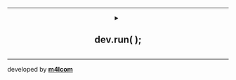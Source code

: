<!--```java
import SoftwareDeveloper;

// Class that represents a developer.
public class Developer extends SoftwareDeveloper {

    // Attributes
    private String name = "malcom foca";
    private Date born = 12/18/89;
    private String nationality = "argentina";		
    private String high school = "national technological university";
    private String bio = "Developer passionate about technology and innovation.
                          Interested in open source projects and always learning something new.";

    // Metods
    public void develop(String lang) {
        System.out.println("developing in " + lang);
    }

    public void solveProblems() {
        System.out.println("solving problems efficiently.");
    }

    public void collaborate() {
        System.out.println("collaborating effectively in development teams.");
    }

    public void learn() {
        System.out.println("learning new technologies and best practices.");
    }

    public void languages() {
        System.out.println("languages spoken:");
        System.out.println("spanish");
        System.out.println("english");
    }

    // Main
    public static void main(String[] args) {
        Developer dev = new Developer();
        dev.develop("Java");
        dev.solveProblems();
        dev.collaborate();
        dev.learn();
        dev.languages();
    }
}
```-->
<hr>

<details align="middle">    
<summary>
    <h2>dev.run( );</h2>
</summary>
<hr>
<br>

[![Typing SVG](https://readme-typing-svg.demolab.com?font=Fira+Code&size=30&pause=1000&color=AA47F7&center=true&random=false&width=578&lines=software+developer+student;web+developer;allways+learning+new+things)](https://git.io/typing-svg)
<hr>

### Programming Languages

![C](https://img.shields.io/badge/C-00599C?style=for-the-badge&logo=c&logoColor=white)
![.Net](https://img.shields.io/badge/.NET-5C2D91?style=for-the-badge&logo=.net&logoColor=white)
![C#](https://img.shields.io/badge/C%23-239120?style=for-the-badge&logo=c-sharp&logoColor=white)
![JS](https://img.shields.io/badge/JavaScript-F7DF1E?style=for-the-badge&logo=javascript&logoColor=black)
![Python](https://img.shields.io/badge/Python-3776AB?style=for-the-badge&logo=python&logoColor=white)
<hr>

### Skills

![Git](https://img.shields.io/badge/GIT-E44C30?style=for-the-badge&logo=git&logoColor=white)
![Azure](https://img.shields.io/badge/microsoft%20azure-0089D6?style=for-the-badge&logo=microsoft-azure&logoColor=white)
![Bootstrap](https://img.shields.io/badge/Bootstrap-563D7C?style=for-the-badge&logo=bootstrap&logoColor=white)
![Powershell](https://img.shields.io/badge/powershell-5391FE?style=for-the-badge&logo=powershell&logoColor=white)
![HTML](https://img.shields.io/badge/HTML5-E34F26?style=for-the-badge&logo=html5&logoColor=white)
![CSS](https://img.shields.io/badge/CSS3-1572B6?style=for-the-badge&logo=css3&logoColor=white)
![Json](https://img.shields.io/badge/json%20web%20tokens-323330?style=for-the-badge&logo=json-web-tokens&logoColor=pink)
![Spring](https://img.shields.io/badge/Spring-6DB33F?style=for-the-badge&logo=spring&logoColor=white)
<hr>

### Databases

![Mysql](https://img.shields.io/badge/MySQL-005C84?style=for-the-badge&logo=mysql&logoColor=white)
![Postgresql](https://img.shields.io/badge/PostgreSQL-316192?style=for-the-badge&logo=postgresql&logoColor=white)
<hr>

### Operating Systems

![Debian](https://img.shields.io/badge/Debian-A81D33?style=for-the-badge&logo=debian&logoColor=white)
![Linux](https://img.shields.io/badge/Linux-FCC624?style=for-the-badge&logo=linux&logoColor=black)
![Windows](https://img.shields.io/badge/Windows-0078D6?style=for-the-badge&logo=windows&logoColor=white)
![Ubuntu](https://img.shields.io/badge/Ubuntu-E95420?style=for-the-badge&logo=ubuntu&logoColor=white)
<hr>

### Ide

![Netbeans](https://img.shields.io/badge/apache%20netbeans-1B6AC6?style=for-the-badge&logo=apache%20netbeans%20IDE&logoColor=white)
![Colab](https://img.shields.io/badge/Colab-F9AB00?style=for-the-badge&logo=googlecolab&color=525252)
![Intellij](https://img.shields.io/badge/IntelliJ_IDEA-000000.svg?style=for-the-badge&logo=intellij-idea&logoColor=white)
![Visual-studio](https://img.shields.io/badge/Visual_Studio-5C2D91?style=for-the-badge&logo=visual%20studio&logoColor=white)
![Sublime-text](https://img.shields.io/badge/sublime_text-%23575757.svg?&style=for-the-badge&logo=sublime-text&logoColor=important)
![Visual-studio-code](https://img.shields.io/badge/Visual_Studio_Code-0078D4?style=for-the-badge&logo=visual%20studio%20code&logoColor=white)
<hr>

### Projects

![projects](https://github-readme-stats.vercel.app/api/pin/?username=m4lcom&repo=agenda-python&theme=tokyonight)
![projects](https://github-readme-stats.vercel.app/api/pin/?username=m4lcom&repo=supermarketWeb&theme=tokyonight)
<hr>

### Stats
  
![Vishal's 𝚐𝚒𝚝𝚑𝚞𝚋 𝚐𝚛𝚊𝚙𝚑](https://github-readme-streak-stats.herokuapp.com/?user=m4lcom&theme=tokyonight)
![Vishal's github stats](https://github-readme-stats.vercel.app/api?username=m4lcom&show_icons=true&theme=tokyonight)          
![stats](https://github-readme-stats.vercel.app/api/top-langs/?username=m4lcom&theme=tokyonight)
<hr>

### Certifications

![certifications](https://github-readme-stats.vercel.app/api/pin/?username=m4lcom&repo=certifications&theme=tokyonight)
<hr>

### Connect with Me

![Gmail](https://img.shields.io/badge/Gmail-D14836?style=for-the-badge&logo=gmail&logoColor=white)](https://www.w3schools.com/c/index.php)
![Discord](https://img.shields.io/badge/Discord-7289DA?style=for-the-badge&logo=discord&logoColor=white)
![Linkedin](https://img.shields.io/badge/LinkedIn-0077B5?style=for-the-badge&logo=linkedin&logoColor=white)
<hr>


[![]()


<hr>
<hr>
<hr>
<hr>









https://img.shields.io/badge/Gmail-D14836?style=for-the-badge&logo=gmail&logoColor=white

 <a href="#"><img alt="C" src="https://img.shields.io/badge/C%20-%232370ED.svg?logo=c&logoColor=white"></a>

</details>

<hr>

developed by **[m4lcom](https://github.com/m4lcom)**

  

<!--
**m4lcom/m4lcom** is a ✨ _special_ ✨ repository because its `README.md` (this file) appears on your GitHub profile.

Here are some ideas to get you started:

- 🔭 I’m currently working on ...
- 🌱 I’m currently learning ...
- 👯 I’m looking to collaborate on ...
- 🤔 I’m looking for help with ...
- 💬 Ask me about ...
- 📫 How to reach me: ...
- 😄 Pronouns: ...
- ⚡ Fun fact: ...
-->
